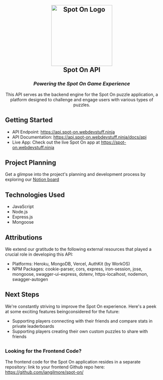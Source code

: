 <h2 align="center">
  <img src="https://github.com/iangilmore/spot-on-api/assets/6451468/3d2fc3aa-ad64-4799-8282-f2ce54af87ea" width="200" alt="Spot On Logo"><br>
  Spot On API
</h2>
<h3 align="center">
  <em>Powering the Spot On Game Experience</em>
</h3>

<p align="center">
This API serves as the backend engine for the Spot On puzzle application, a platform designed to challenge and engage users with various types of puzzles.
</p>

## Getting Started

- API Endpoint: https://api.spot-on.webdevstuff.ninja
- API Documentation: https://api.spot-on.webdevstuff.ninja/docs/api
- Live App: Check out the live Spot On app at https://spot-on.webdevstuff.ninja

## Project Planning
Get a glimpse into the project's planning and development process by exploring our [Notion board](https://humdrum-knave-a14.notion.site/4ae18d5247174af199ba5a2dae792440?v=da01d63aca8b4db1ab1b63a6f248d456&pvs=4)

## Technologies Used
- JavaScript
- Node.js
- Express.js
- Mongoose

## Attributions
We extend our gratitude to the following external resources that played a crucial role in developing this API:

- Platforms: Heroku, MongoDB, Vercel, AuthKit (by WorkOS)
- NPM Packages: cookie-parser, cors, express, iron-session, jose, mongoose, swagger-ui-express, dotenv, https-localhost, nodemon, swagger-autogen

## Next Steps

We're constantly striving to improve the Spot On experience. Here's a peek at some exciting features beingconsidered for the future:
- Supporting players connecting with their friends and compare stats in private leaderboards
- Supporting players creating their own custom puzzles to share with friends

##

### Looking for the Frontend Code?

The frontend code for the Spot On application resides in a separate repository: link to your frontend Github repo here: https://github.com/iangilmore/spot-on/
